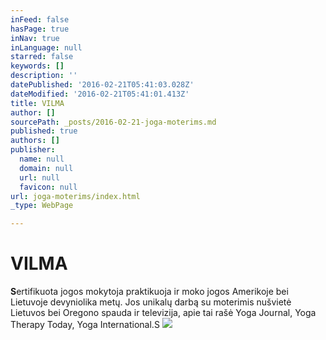 ```yaml
---
inFeed: false
hasPage: true
inNav: true
inLanguage: null
starred: false
keywords: []
description: ''
datePublished: '2016-02-21T05:41:03.028Z'
dateModified: '2016-02-21T05:41:01.413Z'
title: VILMA
author: []
sourcePath: _posts/2016-02-21-joga-moterims.md
published: true
authors: []
publisher:
  name: null
  domain: null
  url: null
  favicon: null
url: joga-moterims/index.html
_type: WebPage

---
```

# VILMA

**S**ertifikuota jogos mokytoja praktikuoja ir moko jogos Amerikoje bei Lietuvoje devyniolika metų. Jos unikalų darbą su moterimis nušvietė Lietuvos bei Oregono spauda ir televizija, apie tai rašė Yoga Journal, Yoga Therapy Today, Yoga International.S
![](https://s3-us-west-2.amazonaws.com/the-grid-img/p/4d0585b0eae8b4de16403773f26d3cf520926729.jpg)